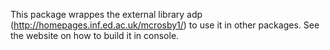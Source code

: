 This package wrappes the external library adp (http://homepages.inf.ed.ac.uk/mcrosby1/) to use it in other packages. See the website on how to build it in console.
